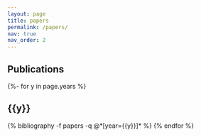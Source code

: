 ```yaml
---
layout: page
title: papers
permalink: /papers/
nav: true
nav_order: 2
---
```


<h2>Publications </h2>

<div class="publications">

{%- for y in page.years %}
  <h2 class="year">{{y}}</h2>
  {% bibliography -f papers -q @*[year={{y}}]* %}
{% endfor %}

</div>


